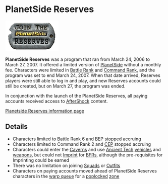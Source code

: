 # PlanetSide Reserves

![](../images/Psreserves.gif "Image:psreserves.gif")

**PlanetSide Reserves** was a program that ran from March 24, 2006 to March
27, 2007. It offered a limited version of [PlanetSide](../PlanetSide.md)
without a monthly fee. Characters were limited in [Battle Rank](Battle_Rank.md)
and [Command Rank](Command_Rank.md), and the program was set to end March
24, 2007. When that date arrived, Reserves players were still able to log in and
play, and new Reserves accounts could still be created, but on March 27, the
program was ended.

In conjunction with the launch of the PlanetSide Reserves, all paying accounts
received access to [AfterShock](../AfterShock.md) content.

[Planetside Reserves information page](http://planetside.station.sony.com/reserves/)

## Details

- Characters limited to Battle Rank 6 and [BEP](Battle_Experience_Points.md)
  stopped accruing
- Characters limited to Command Rank 2 and [CEP](Command_Experience_Points.md)
  stopped accruing
- Characters could enter the [Caverns](../locations/Caverns.md) and use
  [Ancient Tech](Ancient_Technology.md) [vehicles](../vehicles/index.md) and
  [weapons](../weapons/index.md), but could not
  [Imprint](BFR_Imprint.md) for [BFRs](../vehicles/BattleFrame_Robotics.md),
  although the pre-requisites for Imprinting could be earned
- There was no limitation on joining [Squads](Squad.md) or [Outfits](Outfit.md)
- Characters on paying accounts moved ahead of PlanetSide Reserves characters in
  the [warp queue](Warp_queue.md) for a [poplocked](Population_Lock.md)
  [zone](Zone.md)

